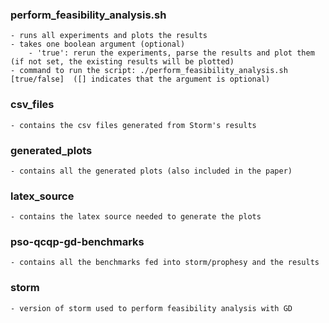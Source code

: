 ### perform_feasibility_analysis.sh
	- runs all experiments and plots the results
	- takes one boolean argument (optional)
		- 'true': rerun the experiments, parse the results and plot them (if not set, the existing results will be plotted)
	- command to run the script: ./perform_feasibility_analysis.sh [true/false]  ([] indicates that the argument is optional)

### csv_files
	- contains the csv files generated from Storm's results

### generated_plots
	- contains all the generated plots (also included in the paper)
	
### latex_source
	- contains the latex source needed to generate the plots

### pso-qcqp-gd-benchmarks
	- contains all the benchmarks fed into storm/prophesy and the results 
	
### storm
	- version of storm used to perform feasibility analysis with GD
